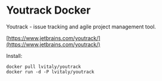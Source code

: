 Youtrack Docker
===============

Youtrack - issue tracking and agile project management tool. 

[https://www.jetbrains.com/youtrack/](https://www.jetbrains.com/youtrack/)

Install:

``` console
docker pull lvitaly/youtrack
docker run -d -P lvitaly/youtrack
```